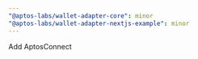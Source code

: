 ```yaml
---
"@aptos-labs/wallet-adapter-core": minor
"@aptos-labs/wallet-adapter-nextjs-example": minor
---
```


Add AptosConnect
